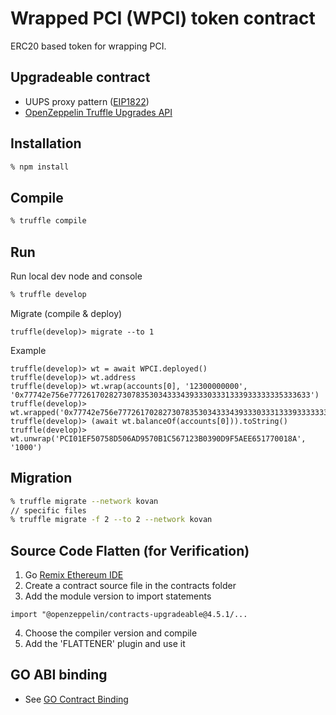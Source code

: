 # Wrapped PCI (WPCI) token contract

ERC20 based token for wrapping PCI.

## Upgradeable contract

- UUPS proxy pattern ([EIP1822](https://eips.ethereum.org/EIPS/eip-1822))
- [OpenZeppelin Truffle Upgrades API](https://docs.openzeppelin.com/upgrades-plugins/1.x/api-truffle-upgrades)

## Installation

```sh
% npm install
```

## Compile

```sh
% truffle compile
```

## Run 

Run local dev node and console
```sh
% truffle develop
```

Migrate (compile & deploy)
```
truffle(develop)> migrate --to 1
```

Example
```
truffle(develop)> wt = await WPCI.deployed()
truffle(develop)> wt.address
truffle(develop)> wt.wrap(accounts[0], '12300000000', '0x77742e756e777261702827307835303433343933303331333933333335333633')
truffle(develop)> wt.wrapped('0x77742e756e777261702827307835303433343933303331333933333335333633')
truffle(develop)> (await wt.balanceOf(accounts[0])).toString()
truffle(develop)> wt.unwrap('PCI01EF50758D506AD9570B1C567123B0390D9F5AEE651770018A', '1000')
```

## Migration
```sh
% truffle migrate --network kovan
// specific files
% truffle migrate -f 2 --to 2 --network kovan
```

## Source Code Flatten (for Verification)

1. Go [Remix Ethereum IDE](https://remix.ethereum.org/)
2. Create a contract source file in the contracts folder
3. Add the module version to import statements
```solidity
import "@openzeppelin/contracts-upgradeable@4.5.1/...
```
4. Choose the compiler version and compile
5. Add the 'FLATTENER' plugin and use it

## GO ABI binding

- See [GO Contract Binding](https://geth.ethereum.org/docs/dapp/native-bindings)